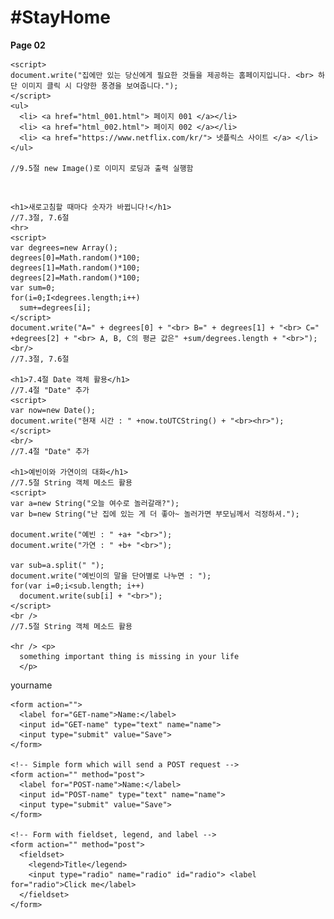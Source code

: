 <html lang="en" dir="ltr">

<head>
  <meta charset="utf-8">
  <title>REPLUS TEST SITE</title>
</head>

<body>

  <h1>#StayHome</h1>
  <p><strong>Page 02</strong></p>

    <script>
    document.write("집에만 있는 당신에게 필요한 것들을 제공하는 홈페이지입니다. <br> 하단 이미지 클릭 시 다양한 풍경을 보여줍니다.");
    </script>
    <ul>
      <li> <a href="html_001.html"> 페이지 001 </a></li>
      <li> <a href="html_002.html"> 페이지 002 </a></li>
      <li> <a href="https://www.netflix.com/kr/"> 넷플릭스 사이트 </a> </li>
    </ul>
    
    //9.5절 new Image()로 이미지 로딩과 출력 실행함
   <script>
  var files=["하늘.jpg", "ocean.jpg", "desert.jpg", "forest.jpg"];
  var imgs=new Array();
   for(var i=0;i<files.length;i++){
    imgs[i]=new Image();
    imgs[i].src=files[i];
    }
   var next=1;
   function change(img){
    img.src=imgs[next].src;
    next++;
    next %=imgs.length;
    }
    <img style="border:20px ridge wheat" src="하늘.jpg" alt="." width="200" height="200" onclick="change(this)">
    //9.5절 new Image()로 이미지 로딩과 출력 실행함
   </script>
   <br>
   
    <h1>새로고침할 때마다 숫자가 바뀝니다!</h1>
    //7.3절, 7.6절
    <hr>
    <script>
    var degrees=new Array();
    degrees[0]=Math.random()*100;
    degrees[1]=Math.random()*100;
    degrees[2]=Math.random()*100;
    var sum=0;
    for(i=0;I<degrees.length;i++)
      sum+=degrees[i];
    </script>
    document.write("A=" + degrees[0] + "<br> B=" + degrees[1] + "<br> C=" +degrees[2] + "<br> A, B, C의 평균 값은" +sum/degrees.length + "<br>"); 
    <br/>
    //7.3절, 7.6절
    
    <h1>7.4절 Date 객체 활용</h1>
    //7.4절 "Date" 추가
    <script>
    var now=new Date();
    document.write("현재 시간 : " +now.toUTCString() + "<br><hr>");
    </script>
    <br/>
    //7.4절 "Date" 추가

    <h1>예빈이와 가연이의 대화</h1>
    //7.5절 String 객체 메소드 활용
    <script>
    var a=new String("오늘 여수로 놀러갈래?");
    var b=new String("난 집에 있는 게 더 좋아~ 놀러가면 부모님께서 걱정하셔.");
    
    document.write("예빈 : " +a+ "<br>");
    document.write("가연 : " +b+ "<br>");
    
    var sub=a.split(" ");
    document.write("예빈이의 말을 단어별로 나누면 : ");
    for(var i=0;i<sub.length; i++)
      document.write(sub[i] + "<br>");
    </script>
    <br />
    //7.5절 String 객체 메소드 활용
    
    <hr /> <p>
      something important thing is missing in your life
      </p>

  <form class="" action="index.html" method="post">
    <label>yourname</label>

  </form>

    <form action="">
      <label for="GET-name">Name:</label>
      <input id="GET-name" type="text" name="name">
      <input type="submit" value="Save">
    </form>

    <!-- Simple form which will send a POST request -->
    <form action="" method="post">
      <label for="POST-name">Name:</label>
      <input id="POST-name" type="text" name="name">
      <input type="submit" value="Save">
    </form>

    <!-- Form with fieldset, legend, and label -->
    <form action="" method="post">
      <fieldset>
        <legend>Title</legend>
        <input type="radio" name="radio" id="radio"> <label for="radio">Click me</label>
      </fieldset>
    </form>





  </body>

  </html>
